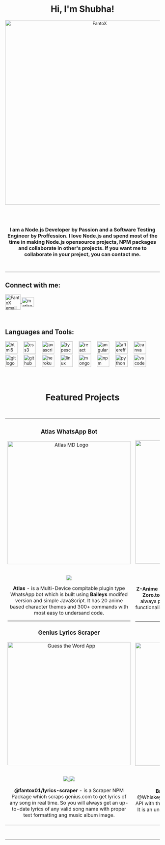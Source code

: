 
<h1 align=center >Hi, I'm Shubha!</h1>


<p align="center">
<a href="https://github.com/FantoX"><img align="center" src="https://github.com/FantoX/FantoX/assets/143634789/d3e69c71-da8f-4084-ab53-46820bca9772" alt="FantoX" width="600px" />
</a>
</p>

<br>
<br>

<div align="center">
  <h3>I am a Node.js Developer by Passion and a Software Testing Engineer by Proffession. I love Node.js and spend most of the time in making Node.js opensource projects, NPM packages and collaborate in other's projects. If you want me to collaborate in your preject, you can contact me.</h3>
</div>
<br>

---

<h2 align="left">Connect with me:</h2>
<p align="left">
<a href="mailto: shubhapratimbiswas@gmail.com" target="blank"><img align="center" src="https://icons.iconarchive.com/icons/graphicloads/100-flat/256/email-2-icon.png" alt="FantoX email" width="50px" />
</a>
<a href="https://linkedin.com/in/marisabrantley" rel="noopener noreferrer" target="_blank"><img align="center" src="https://raw.githubusercontent.com/rahuldkjain/github-profile-readme-generator/master/src/images/icons/Social/linked-in-alt.svg" alt="marisabrantley" height="30" width="40" /></a>
</p>
<br>

<h2 align="left">Languages and Tools:</h2>

<div align="left">
  <img src="https://cdn.jsdelivr.net/gh/devicons/devicon/icons/html5/html5-original.svg" height="40" alt="html5 logo"  />
  <img width="12" />
  <img src="https://cdn.jsdelivr.net/gh/devicons/devicon/icons/css3/css3-original.svg" height="40" alt="css3 logo"  />
  <img width="12" />
  <img src="https://cdn.jsdelivr.net/gh/devicons/devicon/icons/javascript/javascript-original.svg" height="40" alt="javascript logo"  />
  <img width="12" />
  <img src="https://cdn.jsdelivr.net/gh/devicons/devicon/icons/typescript/typescript-original.svg" height="40" alt="typescript logo"  />
  <img width="12" />
  <img src="https://cdn.jsdelivr.net/gh/devicons/devicon/icons/react/react-original.svg" height="40" alt="react logo"  />
  <img width="12" />
  <img src="https://cdn.jsdelivr.net/gh/devicons/devicon/icons/angularjs/angularjs-original.svg" height="40" alt="angularjs logo"  />
  <img width="12" />
  <img src="https://cdn.jsdelivr.net/gh/devicons/devicon/icons/aftereffects/aftereffects-original.svg" height="40" alt="aftereffects logo"  />
  <img width="12" />
  <img src="https://cdn.jsdelivr.net/gh/devicons/devicon/icons/canva/canva-original.svg" height="40" alt="canva logo"  />
  <img width="12" />
  <img src="https://cdn.jsdelivr.net/gh/devicons/devicon/icons/git/git-original.svg" height="40" alt="git logo"  />
  <img width="12" />
  <img src="https://cdn.jsdelivr.net/gh/devicons/devicon/icons/github/github-original.svg" height="40" alt="github logo"  />
  <img width="12" />
  <img src="https://cdn.jsdelivr.net/gh/devicons/devicon/icons/heroku/heroku-original.svg" height="40" alt="heroku logo"  />
  <img width="12" />
  <img src="https://cdn.jsdelivr.net/gh/devicons/devicon/icons/linux/linux-original.svg" height="40" alt="linux logo"  />
  <img width="12" />
  <img src="https://cdn.jsdelivr.net/gh/devicons/devicon/icons/mongodb/mongodb-original.svg" height="40" alt="mongodb logo"  />
  <img width="12" />
  <img src="https://cdn.jsdelivr.net/gh/devicons/devicon/icons/npm/npm-original-wordmark.svg" height="40" alt="npm logo"  />
  <img width="12" />
  <img src="https://cdn.jsdelivr.net/gh/devicons/devicon/icons/python/python-original.svg" height="40" alt="python logo"  />
  <img width="12" />
  <img src="https://cdn.jsdelivr.net/gh/devicons/devicon/icons/vscode/vscode-original.svg" height="40" alt="vscode logo"  />
</div>

###

<br>



<h1 align="center">Featured Projects</h1>
<br>
<div align="center">
<table>
<tr>
<td width="50%">
<h3 align="center">Atlas WhatsApp Bot</h3>
<div align="center">
<a href="https://github.com/FantoX/Atlas-MD" target="_blank"><img src="https://camo.githubusercontent.com/d9424cd442c3cc000f4a277a63734837143c616388c98946017418d0696b64e6/68747470733a2f2f692e696d6775722e636f6d2f4d436c4f6571652e6a706567" width="400" alt="Atlas MD Logo"></a>
  <br>
  <br>
<p>
<a href="https://github.com/FantoX/Atlas-MD" target="_blank">
<img src="https://img.shields.io/badge/Repo-020025?style=for-the-badge&logo=github&logoColor=white">
</a>
  
<!-- <a href="https://marisabrantley.github.io/sticky-notes-app/" target="_blank">
<img src="https://img.shields.io/badge/-Repo-green?style=for-the-badge&color=d1ed58">
</a> -->
</p>
<p><strong>Atlas</strong> - is a Multi-Device compitable plugin type WhatsApp bot which is built using <strong>Baileys</strong> modifed version and simple JavaScript. It has 20 anime based character themes and 300+ commands with most easy to undersand code. </p>
</div>

---

                                                                                  
<h3 align="center">Genius Lyrics Scraper</h3>
<div align="center">
<a href="https://github.com/FantoX/lyrics-scraper" target="_blank"><img src="https://routenote.com/blog/wp-content/uploads/2019/12/Genius-lyrics.jpeg" width="400" alt="Guess the Word App"></a>
<br>
<br>
<p>
<a href="https://github.com/FantoX/lyrics-scraper" target="_blank">
<img src="https://img.shields.io/badge/Repo-020025?style=for-the-badge&logo=github&logoColor=white">
</a>
<a href="https://www.npmjs.com/package/@fantox01/lyrics-scraper" target="_blank">
<img src="https://img.shields.io/badge/-NPM Package-green?style=for-the-badge&color=yellow">
</a>
</p>
<p><strong>@fantox01/lyrics-scraper</strong> - is a Scraper NPM Package which scraps genius.com to get lyrics of any song in real time. So you will always get an up-to-date lyrics of any valid song name with proper text formatting ang music album image.</p>
</div>
</td>

<td width="50%">
<h3 align="center">Z-Anime</h3>
<div align="center">                                       
<a href="https://github.com/FantoX/Z-Anime" target="_blank"><img src="https://camo.githubusercontent.com/8e0b617865533d69dc8f55fa8d1e966154d6081ac06b5d2b96153e52bf8ab0f3/68747470733a2f2f67726170682e6f72672f66696c652f6630346662366234636434353065616633656336302e6a7067" width="400" alt="Z-Anime logo"></a>
<br>
<br>
<p>
<a href="https://github.com/FantoX/Z-Anime" target="_blank">
<img src="https://img.shields.io/badge/Repo-020025?style=for-the-badge&logo=github&logoColor=white">
</a>
<a href="https://www.npmjs.com/package/z-anime" target="_blank">
<img src="https://img.shields.io/badge/-NPM Website-pink?style=for-the-badge&color=pink">
</a>
</p>
</p><strong>Z-Anime</strong> - is a Scraper NPM Package which scraps <strong>Zoro.to / Sanji.to / Aniwatch.to</strong> in realtime and always provides realtime data. It has 18 different functionalities for 18 different use cases with easy to understand code. </p>
</div>

---

<h3 align="center">BaileysJS</h3>
<div align="center">
<a href="https://github.com/FantoX/BaileysJS" target="_blank"><img src="https://www.trustedreviews.com/wp-content/uploads/sites/54/2017/11/Whatsapp-920x518.jpg" width="400" alt="BaileysJS logo"></a>

<br>
<br>
<p>
<a href="https://github.com/FantoX/BaileysJS" target="_blank">
<img src="https://img.shields.io/badge/Repo-020025?style=for-the-badge&logo=github&logoColor=white">
</a>
<a href="https://www.npmjs.com/package/baileysjs" target="_blank">
<img src="https://img.shields.io/badge/-NPM Package-green?style=for-the-badge&color=green"">
</a>
</p><strong>BaileysJS</strong> - is a modded version of @WhiskeySockets/Baileys - v6.2.1 WhatsApp Web API with the fix of "503 - Service Unavailable" issue. It is an unoffitial compiled version of Baileys with all functionalities of offitial version.</p>
</div>                                                                  
</table>                                                                                 
</div>
<br>
<hr>                                                                                      
<br>
</p>
